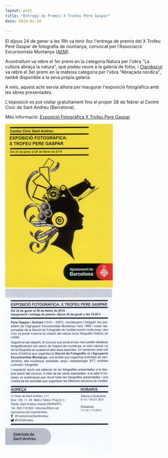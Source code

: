 ```yaml
---
layout: post
title: "Entrega de Premis X Trofeu Pere Gaspar"
date: 2019-01-24

---
```




<div class="row">
    <div class="col-sm">
        <p>El dijous 24 de gener a les 19h va tenir lloc l'entrega de premis del X Trofeu Pere Gaspar de fotografia de muntanya, convocat per l'Associació Excursionista Muntanya (<a href="http://www.aemuntanya.cat/" target="_blank">AEM</a>).</p>
        <p>Acontrallum va rebre el 1er premi en la categoria Natura per l'obra "La cultura abraça la natura", que podeu veure a la galeria de fotos, i <a href="https://clarobscur.github.io" target="_blank">Clarobscur</a> va rebre el 3er premi en la mateixa categoria per l'obra "Abraçada nòrdica", també disponible a la seva pròpia galeria.</p>
        <p>A més, aquest acte servia alhora per inaugurar l'exposició fotogràfica amb les obres presentades.</p>
        <p>L'exposició es pot visitar gratuïtament fins el proper 28 de febrer al Centre Cívic de Sant Andreu (Barcelona).</p>
        <p>Més informació: <a href="http://ajuntament.barcelona.cat/ccivics/p/28849" target="_blank">Exposició Fotogràfica X Trofeu Pere Gaspar</a></p>
    </div>
    <div class="col-sm">
        <a href="http://ajuntament.barcelona.cat/ccivics/p/28849" target="_blank"><img src="/images/concurs_pere_gaspar-1.png" alt="Flyer expo anvers" class="img-fluid"></a>
    </div>
    <div class="col-sm">
        <a href="http://ajuntament.barcelona.cat/ccivics/p/28849" target="_blank"><img src="/images/concurs_pere_gaspar-2.png" alt="Flyer expo revers" class="img-fluid"></a>
    </div>
</div> 
